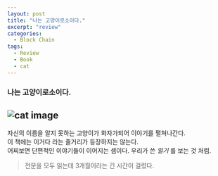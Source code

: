 ```yaml
---
layout: post
title: "나는 고양이로소이다."
excerpt: "review"
categories:
  - Block Chain
tags:
  - Review
  - Book
  - cat
---
```


### 나는 고양이로소이다.

![cat image](https://user-images.githubusercontent.com/28684368/37664336-7bf16dac-2c9e-11e8-8d97-7b0e78215278.jpg)
---
자신의 이름을 알지 못하는 고양이가 화자가되어 이야기를 펼쳐나간다.  
이 책에는 이거다 라는 줄거리가 등장하지는 않는다.  
어찌보면 단편적인 이야기들이 이어지는 셈이다. 우리가 쓴 *일기* 를 보는 것 처럼.  

> 전문을 모두 읽는데 3개월이라는 긴 시간이 걸렸다.


